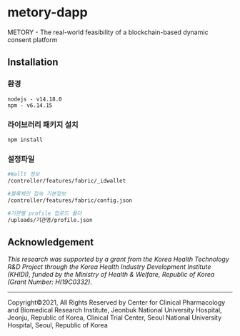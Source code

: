 # metory-dapp

METORY - The real-world feasibility of a blockchain-based dynamic consent platform 



## Installation 

### 환경 

```
nodejs - v14.18.0
npm - v6.14.15
```



### 라이브러리 패키지 설치

```
npm install 
```



### 설정파일 

```bash
#Wallt 정보 
/controller/features/fabric/_idwallet

#블록체인 접속 기본정보
/controller/features/fabric/config.json

#기관별 profile 업로드 폴더 
/uploads/기관명/profile.json 
```




## Acknowledgement

*This research was supported by a grant from the Korea Health Technology R&D Project through the Korea Health Industry Development Institute (KHIDI), funded by the Ministry of  Health & Welfare, Republic of Korea (Grant Number: HI19C0332).*

---

Copyright©2021, All Rights Reserved by Center for Clinical Pharmacology and Biomedical Research Institute, Jeonbuk National University Hospital, Jeonju, Republic of Korea,  Clinical Trial Center, Seoul National University Hospital, Seoul, Republic of Korea

